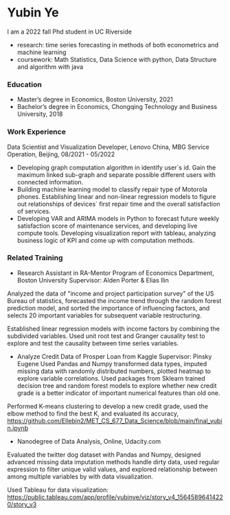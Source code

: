 # Yubin Ye

I am a  2022 fall Phd student in UC Riverside
- research: time series forecasting in methods of both econometrics and machine learning
- coursework: Math Statistics, Data Science with python, Data Structure and algorithm with java

### Education 
- Master’s degree in Economics, Boston University, 2021
- Bachelor’s degree in Economics, Chongqing Technology and Business University, 2018

### Work Experience
Data Scientist and Visualization Developer, Lenovo China, MBG Service Operation, Beijing, 08/2021 - 05/2022
- Developing graph computation algorithm in identify user\`s id. Gain the maximum linked sub-graph and separate possible different users with connected information.
- Building machine learning model to classify repair type of Motorola phones. Establishing linear and non-linear regression models to figure out relationships of devices\` first repair time and the overall satisfaction of services.
- Developing VAR and ARIMA models in Python to forecast future weekly satisfaction score of maintenance services, and developing live compute tools. Developing visualization report with tableau, analyzing business logic of KPI and come up with computation methods.

### Related Training
- Research Assistant in RA-Mentor Program of Economics Department, Boston University
Supervisor: Alden Porter & Elias llin

Analyzed the data of "income and project participation survey" of the US Bureau of statistics, forecasted the income trend through the random forest prediction model, and sorted the importance of influencing factors, and selects 20 important variables for subsequent variable restructuring.

Established linear regression models with income factors by combining the subdivided variables. Used unit root
test and Granger causality test to explore and test the causality between time series variables.

- Analyze Credit Data of Prosper Loan from Kaggle
Supervisor: Pinsky Eugene
Used Pandas and Numpy transformed data types, imputed missing data with randomly distributed numbers, plotted heatmap to explore variable correlations.
Used packages from Sklearn trained decision tree and random forest models to explore whether new credit grade is a better indicator of important numerical features than old one.


Performed K-means clustering to develop a new credit grade, used the elbow method to find the best K, and
evaluated its accuracy, https://github.com/Ellebin2/MET_CS_677_Data_Science/blob/main/final_yubin.ipynb

- Nanodegree of Data Analysis, Online, Udacity.com 

Evaluated the twitter dog dataset with Pandas and Numpy, designed advanced missing data imputation methods handle dirty data, used regular expression to filter unique valid values, and explored relationship between among multiple variables by with data visualization.

Used Tableau for data visualization: https://public.tableau.com/app/profile/yubinye/viz/story_v4_15645896414220/story_v3
